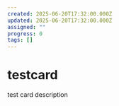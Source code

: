 ```yaml
---
created: 2025-06-20T17:32:00.000Z
updated: 2025-06-20T17:32:00.000Z
assigned: ""
progress: 0
tags: []
---
```


# testcard

test card description 